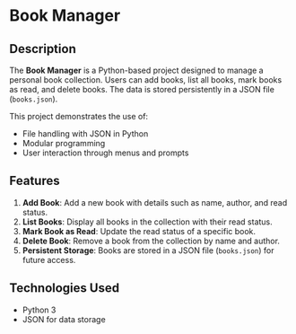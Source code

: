 # Book Manager

## Description

The **Book Manager** is a Python-based project designed to manage a personal book collection. Users can add books, list all books, mark books as read, and delete books. The data is stored persistently in a JSON file (`books.json`).

This project demonstrates the use of:
- File handling with JSON in Python
- Modular programming
- User interaction through menus and prompts

## Features

1. **Add Book**: Add a new book with details such as name, author, and read status.
2. **List Books**: Display all books in the collection with their read status.
3. **Mark Book as Read**: Update the read status of a specific book.
4. **Delete Book**: Remove a book from the collection by name and author.
5. **Persistent Storage**: Books are stored in a JSON file (`books.json`) for future access.

## Technologies Used

- Python 3
- JSON for data storage
